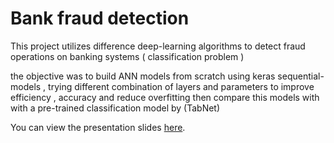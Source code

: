 # Bank fraud detection

This project utilizes difference deep-learning algorithms to detect fraud operations on banking systems ( classification problem )

the objective was to build ANN models from scratch using keras sequential-models , trying different combination of layers and parameters to improve efficiency , accuracy and reduce overfitting 
then compare this models with with a pre-trained classification model by (TabNet) 


You can view the presentation slides [here](https://docs.google.com/presentation/d/1Od5UehLIbOE3CAco1kHcRdmLknJgK46j/edit?usp=sharing&ouid=100067621788661205999&rtpof=true&sd=true).
